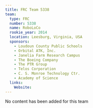 ```yaml
---
title: FRC Team 5338
team:
  type: FRC
  number: 5338
  name: RoboLoCo
  rookie_year: 2014
  location: Leesburg, Virginia, USA
  sponsors:
    - Loudoun County Public Schools
    - Orbital ATK, Inc.
    - Janelia Farm Research Campus
    - The Boeing Company
    - The PTR Group
    - Telos Corporation
    - C. S. Monroe Technology Ctr.
    - Academy of Science
  links:
    Website: 
---
```

No content has been added for this team
